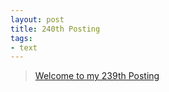 ```yaml
---
layout: post
title: 240th Posting
tags: 
- text
---
```


> [Welcome to my 239th Posting](https://janghan-kor.tistory.com/1048)